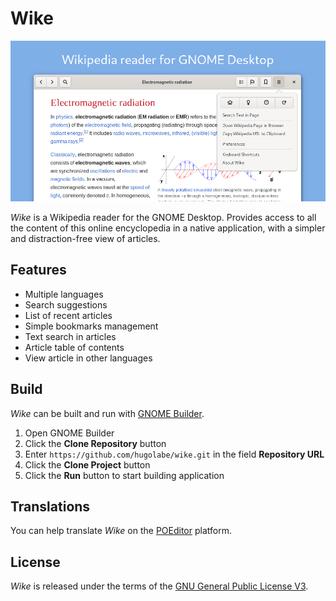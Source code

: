 # Wike

![](data/screenshots/wike-01-main.png)

*Wike* is a Wikipedia reader for the GNOME Desktop.
Provides access to all the content of this online encyclopedia in a native application, with a simpler and distraction-free view of articles.

## Features

- Multiple languages
- Search suggestions
- List of recent articles
- Simple bookmarks management
- Text search in articles
- Article table of contents
- View article in other languages

## Build

*Wike* can be built and run with [GNOME Builder](https://wiki.gnome.org/Apps/Builder).

1. Open GNOME Builder
2. Click the **Clone Repository** button
3. Enter `https://github.com/hugolabe/wike.git` in the field **Repository URL**
4. Click the **Clone Project** button
5. Click the **Run** button to start building application

## Translations

You can help translate *Wike* on the [POEditor](https://poeditor.com/join/project?hash=kNgJu4MAum) platform.

## License

*Wike* is released under the terms of the [GNU General Public License V3](https://www.gnu.org/licenses/gpl-3.0.html).


